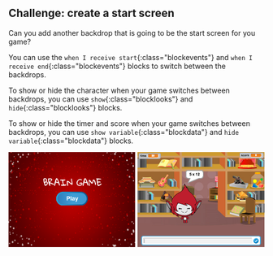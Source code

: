 ## Challenge: create a start screen

Can you add another backdrop that is going to be the start screen for you game?

You can use the `when I receive start`{:class="blockevents"} and `when I receive end`{:class="blockevents"} blocks to switch between the backdrops.

To show or hide the character when your game switches between backdrops, you can use `show`{:class="blocklooks"} and `hide`{:class="blocklooks"} blocks.

To show or hide the timer and score when your game switches between backdrops, you can use `show variable`{:class="blockdata"} and `hide variable`{:class="blockdata"} blocks.

![Start screen](images/brain-startscreen.png)
